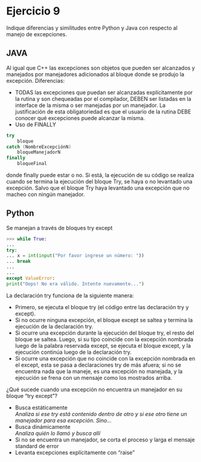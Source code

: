 # Ejercicio 9

Indique diferencias y similitudes entre Python y Java con respecto al manejo de excepciones.  

## JAVA

Al igual que C++ las excepciones son objetos que pueden ser alcanzados y manejados por manejadores adicionados al bloque donde se produjo la excepción. Diferencias:
+ TODAS las excepciones que puedan ser alcanzadas explícitamente por la rutina y son chequeadas por el compilador, DEBEN ser listadas en la interface de la misma o ser manejadas por un manejador. La justificación de esta obligatoriedad es que el usuario de la rutina DEBE conocer qué excepciones puede alcanzar la misma.
+ Uso de FINALLY

```java
try
    bloque
catch (NombreExcepciónN)
    bloqueManejadorN
finally
    bloqueFinal
```

donde finally puede estar o no. Si está, la ejecución de su código se realiza cuando se termina la ejecución del bloque Try, se haya o no levantado una excepción. Salvo que el bloque Try haya levantado una excepción que no macheo con ningún manejador.

## Python

Se manejan a través de bloques try except

```python
>>> while True:
...
try:
... x = int(input("Por favor ingrese un número: "))
... break
...
...
except ValueError:
print("Oops! No era válido. Intente nuevamente...")
```

La declaración try funciona de la siguiente manera:

+ Primero, se ejecuta el bloque try (el código entre las declaración try y except).
+ Si no ocurre ninguna excepción, el bloque except se saltea y termina la ejecución de la declaración
try.
+ Si ocurre una excepción durante la ejecución del bloque try, el resto del bloque se saltea. Luego, si
su tipo coincide con la excepción nombrada luego de la palabra reservada except, se ejecuta el
bloque except, y la ejecución continúa luego de la declaración try.
+ Si ocurre una excepción que no coincide con la excepción nombrada en el except, esta se pasa a
declaraciones try de más afuera; si no se encuentra nada que la maneje, es una excepción no
manejada, y la ejecución se frena con un mensaje como los mostrados arriba.

¿Qué sucede cuando una excepción no encuentra un manejador en su bloque “try except”?
+ Busca estáticamente  
    *Analiza si ese try está contenido dentro de otro y si ese otro tiene un manejador para esa excepción.
    Sino...*
+ Busca dinámicamente  
    *Analiza quién lo llamó y busca allí*
+ Si no se encuentra un manejador, se corta el proceso y larga el mensaje standard de error
+ Levanta excepciones explícitamente con “raise”
